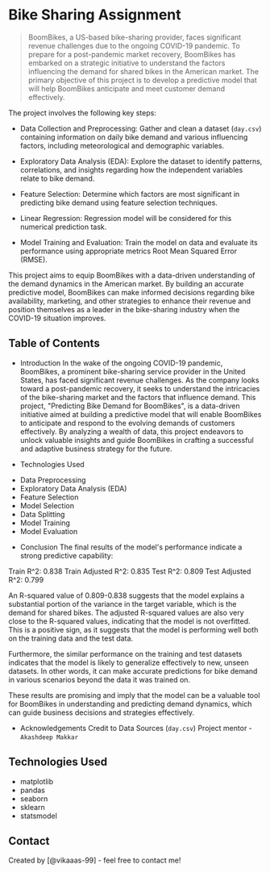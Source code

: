 # Bike Sharing Assignment
> BoomBikes, a US-based bike-sharing provider, faces significant revenue challenges due to the ongoing COVID-19 pandemic. To prepare for a post-pandemic market recovery, BoomBikes has embarked on a strategic initiative to understand the factors influencing the demand for shared bikes in the American market. The primary objective of this project is to develop a predictive model that will help BoomBikes anticipate and meet customer demand effectively.

The project involves the following key steps:

- Data Collection and Preprocessing: Gather and clean a dataset (`day.csv`) containing information on daily bike demand and various influencing factors, including meteorological and demographic variables.

- Exploratory Data Analysis (EDA): Explore the dataset to identify patterns, correlations, and insights regarding how the independent variables relate to bike demand.

- Feature Selection: Determine which factors are most significant in predicting bike demand using feature selection techniques.

- Linear Regression: Regression model will be considered for this numerical prediction task.

- Model Training and Evaluation: Train the model on data and evaluate its performance using appropriate metrics Root Mean Squared Error (RMSE).

This project aims to equip BoomBikes with a data-driven understanding of the demand dynamics in the American market. By building an accurate predictive model, BoomBikes can make informed decisions regarding bike availability, marketing, and other strategies to enhance their revenue and position themselves as a leader in the bike-sharing industry when the COVID-19 situation improves.


## Table of Contents
* Introduction
In the wake of the ongoing COVID-19 pandemic, BoomBikes, a prominent bike-sharing service provider in the United States, has faced significant revenue challenges. As the company looks toward a post-pandemic recovery, it seeks to understand the intricacies of the bike-sharing market and the factors that influence demand. This project, "Predicting Bike Demand for BoomBikes", is a data-driven initiative aimed at building a predictive model that will enable BoomBikes to anticipate and respond to the evolving demands of customers effectively. By analyzing a wealth of data, this project endeavors to unlock valuable insights and guide BoomBikes in crafting a successful and adaptive business strategy for the future.

* Technologies Used
- Data Preprocessing
- Exploratory Data Analysis (EDA)
- Feature Selection
- Model Selection
- Data Splitting
- Model Training
- Model Evaluation

* Conclusion
The final results of the model's performance indicate a strong predictive capability:

Train R^2: 0.838
Train Adjusted R^2: 0.835
Test R^2: 0.809
Test Adjusted R^2: 0.799

An R-squared value of 0.809-0.838 suggests that the model explains a substantial portion of the variance in the target variable, which is the demand for shared bikes. The adjusted R-squared values are also very close to the R-squared values, indicating that the model is not overfitted. This is a positive sign, as it suggests that the model is performing well both on the training data and the test data.

Furthermore, the similar performance on the training and test datasets indicates that the model is likely to generalize effectively to new, unseen datasets. In other words, it can make accurate predictions for bike demand in various scenarios beyond the data it was trained on.

These results are promising and imply that the model can be a valuable tool for BoomBikes in understanding and predicting demand dynamics, which can guide business decisions and strategies effectively.

* Acknowledgements
Credit to Data Sources (`day.csv`)
Project mentor - `Akashdeep Makkar`


## Technologies Used
- matplotlib
- pandas
- seaborn
- sklearn
- statsmodel

## Contact
Created by [@vikaaas-99] - feel free to contact me!
